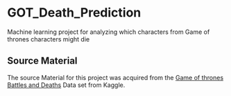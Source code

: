 # GOT_Death_Prediction
 Machine learning project for analyzing which characters from Game of thrones characters might die

## Source Material
The source Material for this project was acquired from the [Game of thrones Battles and Deaths](https://www.kaggle.com/datasets/thedevastator/game-of-thrones-battles-and-deaths) Data set from Kaggle.